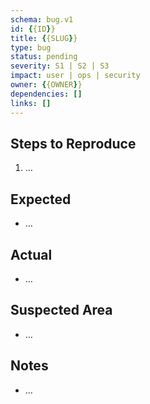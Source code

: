 ```yaml
---
schema: bug.v1
id: {{ID}}
title: {{SLUG}}
type: bug
status: pending
severity: S1 | S2 | S3
impact: user | ops | security
owner: {{OWNER}}
dependencies: []
links: []
---
```


## Steps to Reproduce
1. …

## Expected
- …

## Actual
- …

## Suspected Area
- …

## Notes
- …

